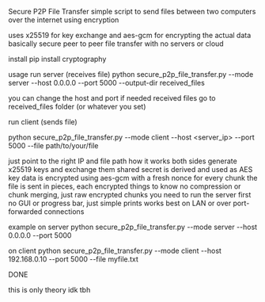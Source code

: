 Secure P2P File Transfer
simple script to send files between two computers over the internet using encryption

uses x25519 for key exchange and aes-gcm for encrypting the actual data
basically secure peer to peer file transfer with no servers or cloud



install pip install cryptography 

usage
run server (receives file)
python secure_p2p_file_transfer.py --mode server --host 0.0.0.0 --port 5000 --output-dir received_files

you can change the host and port if needed
received files go to received_files folder (or whatever you set)

run client (sends file)

python secure_p2p_file_transfer.py --mode client --host <server_ip> --port 5000 --file path/to/your/file

just point to the right IP and file path
how it works
both sides generate x25519 keys and exchange them
shared secret is derived and used as AES key
data is encrypted using aes-gcm with a fresh nonce for every chunk
the file is sent in pieces, each encrypted
things to know
no compression or chunk merging, just raw encrypted chunks
you need to run the server first
no GUI or progress bar, just simple prints
works best on LAN or over port-forwarded connections

example
on server
python secure_p2p_file_transfer.py --mode server --host 0.0.0.0 --port 5000

on client 
python secure_p2p_file_transfer.py --mode client --host 192.168.0.10 --port 5000 --file myfile.txt

DONE

this is only theory idk tbh
